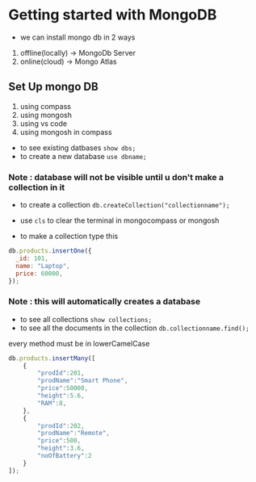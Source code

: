 # Getting started with MongoDB

- we can install mongo db in 2 ways

1. offline(locally) -> MongoDb Server
2. online(cloud) -> Mongo Atlas

## Set Up mongo DB

1. using compass
2. using mongosh
3. using vs code
4. using mongosh in compass

- to see existing datbases `show dbs;`
- to create a new database `use dbname;`

### Note : database will not be visible until u don't make a collection in it

- to create a collection `db.createCollection("collectionname");`
- use `cls` to clear the terminal in mongocompass or mongosh

- to make a collection type this

```javascript
db.products.insertOne({
  _id: 101,
  name: "Laptop",
  price: 60000,
});
```

### Note : this will automatically creates a database

- to see all collections `show collections;`
- to see all the documents in the collection `db.collectionname.find();`

every method must be in lowerCamelCase

```javascript
db.products.insertMany([
    {
        "prodId":201,
        "prodName":"Smart Phone",
        "price":50000,
        "height":5.6,
        "RAM":8,
    },
    {
        "prodId":202,
        "prodName":"Remote",
        "price":500,
        "height":3.6,
        "noOfBattery":2
    }
]);
```
